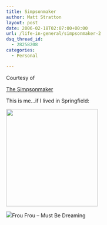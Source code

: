 ```yaml
---
title: Simpsonmaker
author: Matt Stratton
layout: post
date: 2006-02-18T02:07:00+00:00
url: /life-in-general/simpsonmaker-2
dsq_thread_id:
  - 28258208
categories:
  - Personal

---
```

Courtesy of

[The Simpsonmaker][1]

This is me&#8230;if I lived in Springfield:

<img src="https://static.flickr.com/30/101081590_ac637d7eb2_o.jpg" width="249" height="263" />

<span class="xj_itms"><a href="https://www.itunes.com"><img src="https://ax.phobos.apple.com.edgesuite.net/images/iTunes.gif" border="0" /></a>Frou Frou &#8211; Must Be Dreaming</span>

 [1]: https://www.devilducky.com/media/41026/